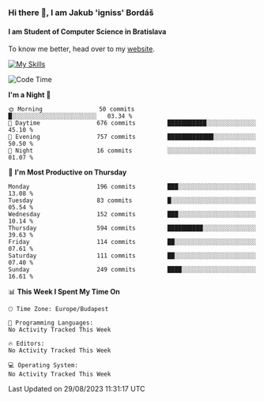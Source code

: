 ### Hi there 👋, I am Jakub 'igniss' Bordáš

#### I am Student of Computer Science in Bratislava
To know me better, head over to my [website](https://bordas.sk).

[![My Skills](https://skillicons.dev/icons?i=js,html,css,figma,svelte,java,kotlin,python,postgresql,typescript,nest,nodejs)](https://bordas.sk)


<!--START_SECTION:waka-->
![Code Time](http://img.shields.io/badge/Code%20Time-1%2C199%20hrs%2013%20mins-blue)

**I'm a Night 🦉** 

```text
🌞 Morning                50 commits          █░░░░░░░░░░░░░░░░░░░░░░░░   03.34 % 
🌆 Daytime                676 commits         ███████████░░░░░░░░░░░░░░   45.10 % 
🌃 Evening                757 commits         █████████████░░░░░░░░░░░░   50.50 % 
🌙 Night                  16 commits          ░░░░░░░░░░░░░░░░░░░░░░░░░   01.07 % 
```
📅 **I'm Most Productive on Thursday** 

```text
Monday                   196 commits         ███░░░░░░░░░░░░░░░░░░░░░░   13.08 % 
Tuesday                  83 commits          █░░░░░░░░░░░░░░░░░░░░░░░░   05.54 % 
Wednesday                152 commits         ███░░░░░░░░░░░░░░░░░░░░░░   10.14 % 
Thursday                 594 commits         ██████████░░░░░░░░░░░░░░░   39.63 % 
Friday                   114 commits         ██░░░░░░░░░░░░░░░░░░░░░░░   07.61 % 
Saturday                 111 commits         ██░░░░░░░░░░░░░░░░░░░░░░░   07.40 % 
Sunday                   249 commits         ████░░░░░░░░░░░░░░░░░░░░░   16.61 % 
```


📊 **This Week I Spent My Time On** 

```text
🕑︎ Time Zone: Europe/Budapest

💬 Programming Languages: 
No Activity Tracked This Week

🔥 Editors: 
No Activity Tracked This Week

💻 Operating System: 
No Activity Tracked This Week
```


 Last Updated on 29/08/2023 11:31:17 UTC
<!--END_SECTION:waka-->
